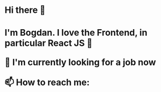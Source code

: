 <html>
    <head>
        <mate charest="utf-8" />
    </head>
    <body>
        <h1>Hi there 👋<h1/>
		<p>I'm Bogdan. I love the Frontend, in particular React JS 💎<p/>
		<p>🌱 I'm currently looking for a job now<p/>
		<p>📫 How to reach me:<p/>
    </body>
</html>

